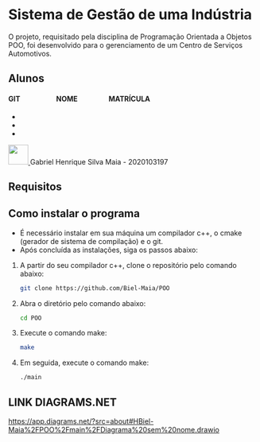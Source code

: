 # Sistema de Gestão de uma Indústria
O projeto, requisitado pela disciplina de Programação Orientada a Objetos POO, foi desenvolvido para o gerenciamento de um Centro de Serviços Automotivos.

## Alunos
#### GIT &ensp;&ensp;&ensp;&ensp;&ensp; &ensp;  &ensp; &ensp;     NOME &ensp;&ensp;&ensp; &ensp;&ensp;&ensp; &ensp;     MATRÍCULA
-
-
-
<a>
<a href="https://github.com/Biel-Maia">
<img src="https://avatars.githubusercontent.com/u/102741330?v=4.png" height="40" width="40">
</a>
Gabriel Henrique Silva Maia - 2020103197      
</a>

## Requisitos
#####

## Como instalar o programa
- É necessário instalar em sua máquina um compilador c++, o cmake (gerador de sistema de compilação) e o git.
- Após concluída as instalações, siga os passos abaixo:

1. A partir do seu compilador c++, clone o repositório pelo comando abaixo:
   ```sh
   git clone https://github.com/Biel-Maia/POO
   ```
2. Abra o diretório pelo comando abaixo:
    ```sh
    cd POO
    ```
3. Execute o comando make:
    ```sh
    make
    ```
4. Em seguida, execute o comando make:
    ```sh
    ./main
    ```



































## LINK DIAGRAMS.NET
https://app.diagrams.net/?src=about#HBiel-Maia%2FPOO%2Fmain%2FDiagrama%20sem%20nome.drawio
